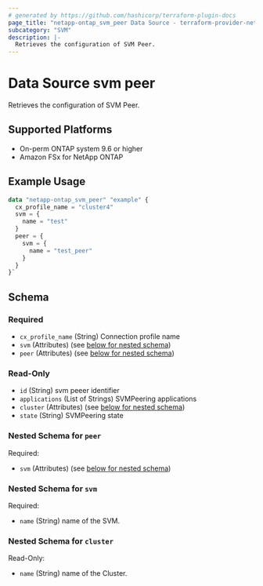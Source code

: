 ```yaml
---
# generated by https://github.com/hashicorp/terraform-plugin-docs
page_title: "netapp-ontap_svm_peer Data Source - terraform-provider-netapp-ontap"
subcategory: "SVM"
description: |-
  Retrieves the configuration of SVM Peer.
---
```


# Data Source svm peer

Retrieves the configuration of SVM Peer.

## Supported Platforms
* On-perm ONTAP system 9.6 or higher
* Amazon FSx for NetApp ONTAP
## Example Usage

```terraform
data "netapp-ontap_svm_peer" "example" {
  cx_profile_name = "cluster4"
  svm = {
    name = "test"
  }
  peer = {
    svm = {
      name = "test_peer"
    }
  }
}`
```

<!-- schema generated by tfplugindocs -->
## Schema

### Required

- `cx_profile_name` (String) Connection profile name
- `svm` (Attributes) (see [below for nested schema](#nestedatt--svm))
- `peer` (Attributes) (see [below for nested schema](#nestedatt--peer))


### Read-Only

- `id` (String) svm peeer identifier
- `applications` (List of Strings) SVMPeering applications
- `cluster`  (Attributes) (see [below for nested schema](#nestedatt--cluster))
- `state` (String) SVMPeering state

<a id="nestedatt--peer"></a>
### Nested Schema for `peer`

Required:

- `svm` (Attributes) (see [below for nested schema](#nestedatt--svm))

<a id="nestedatt--svm"></a>
### Nested Schema for `svm`

Required:

- `name` (String) name of the SVM.

<a id="nestedatt--cluster"></a>
### Nested Schema for `cluster`

Read-Only:

- `name` (String) name of the Cluster.

